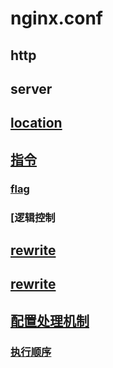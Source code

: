 # nginx.conf

## http
## server
## [location](Location/README.md)

## [指令](Directives/README.md)
### [flag](Directives/Flag/README.md)
### [逻辑控制[](Directives/LogicControl/README.md)

## [rewrite](Directives/rewrite.md)
## [rewrite](Directives/proxy_pass.md)

## [配置处理机制](Mechanism/README.md)
### [执行顺序](Mechanism/README.md)
